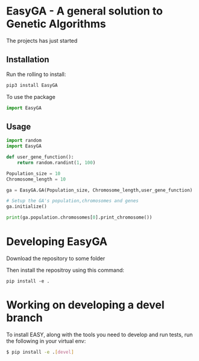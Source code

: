 # EasyGA - A general solution to Genetic Algorithms

The projects has just started

## Installation

Run the rolling to install:

```Python
pip3 install EasyGA
```

To use the package
```python
import EasyGA
```

## Usage
```python
import random
import EasyGA

def user_gene_function():
    return random.randint(1, 100)

Population_size = 10
Chromosome_length = 10

ga = EasyGA.GA(Population_size, Chromosome_length,user_gene_function)

# Setup the GA's population,chromosomes and genes
ga.initialize()

print(ga.population.chromosomes[0].print_chromosome())

```

# Developing EasyGA
Download the repository to some folder

Then install the repositroy using this command:
```
pip install -e .
```

# Working on developing a devel branch
To install EASY, along with the tools you need to develop and run tests, run the following in your virtual env:

```bash
$ pip install -e .[devel]
```
